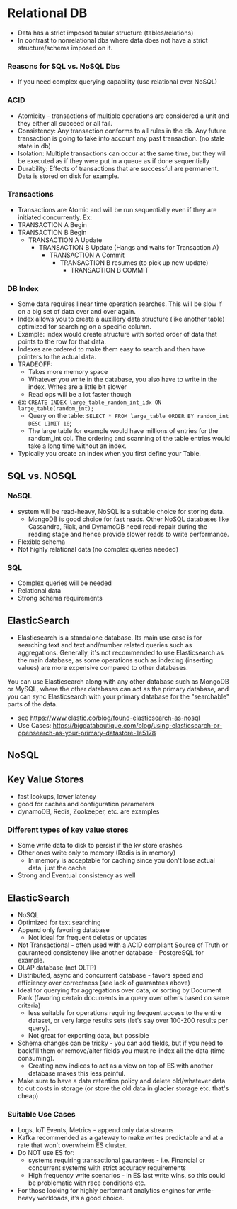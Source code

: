 # Relational DB

- Data has a strict imposed tabular structure (tables/relations)
- In contrast to nonrelational dbs where data does not have a strict structure/schema imposed on it.

### Reasons for SQL vs. NoSQL Dbs

- If you need complex querying capability (use relational over NoSQL)

### ACID

- Atomicity - transactions of multiple operations are considered a unit and they either all succeed or all fail.
- Consistency: Any transaction conforms to all rules in the db. Any future transaction is going to take into account any past transaction. (no stale state in db)
- Isolation: Multiple transactions can occur at the same time, but they will be executed as if they were put in a queue as if done sequentially
- Durability: Effects of transactions that are successful are permanent. Data is stored on disk for example.

### Transactions

- Transactions are Atomic and will be run sequentially even if they are initiated concurrently.
  Ex:
- TRANSACTION A Begin
- TRANSACTION B Begin
  - TRANSACTION A Update
    - TRANSACTION B Update (Hangs and waits for Transaction A)
      - TRANSACTION A Commit
        - TRANSACTION B resumes (to pick up new update)
          - TRANSACTION B COMMIT

### DB Index

- Some data requires linear time operation searches. This will be slow if on a big set of data over and over again.
- Index allows you to create a auxillery data structure (like another table) optimized for searching on a specific column.
- Example: index would create structure with sorted order of data that points to the row for that data.
- Indexes are ordered to make them easy to search and then have pointers to the actual data.
- TRADEOFF:
  - Takes more memory space
  - Whatever you write in the database, you also have to write in the index. Writes are a little bit slower
  - Read ops will be a lot faster though
- ex: `CREATE INDEX large_table_random_int_idx ON large_table(random_int);`
  - Query on the table: `SELECT * FROM large_table ORDER BY random_int DESC LIMIT 10`;
  - The large table for example would have millions of entries for the random_int col. The ordering and scanning of the table entries would take a long time without an index.
- Typically you create an index when you first define your Table.

## SQL vs. NOSQL

### NoSQL

- system will be read-heavy, NoSQL is a suitable choice for storing data.
  - MongoDB is good choice for fast reads. Other NoSQL databases like Cassandra, Riak, and DynamoDB need read-repair during the reading stage and hence provide slower reads to write performance.
- Flexible schema
- Not highly relational data (no complex queries needed)

### SQL

- Complex queries will be needed
- Relational data
- Strong schema requirements

## ElasticSearch

- Elasticsearch is a standalone database. Its main use case is for searching text and text and/number related queries such as aggregations. Generally, it's not recommended to use Elasticsearch as the main database, as some operations such as indexing (inserting values) are more expensive compared to other databases.

You can use Elasticsearch along with any other database such as MongoDB or MySQL, where the other databases can act as the primary database, and you can sync Elasticsearch with your primary database for the "searchable" parts of the data.

- see https://www.elastic.co/blog/found-elasticsearch-as-nosql
- Use Cases: https://bigdataboutique.com/blog/using-elasticsearch-or-opensearch-as-your-primary-datastore-1e5178

## NoSQL

## Key Value Stores

- fast lookups, lower latency
- good for caches and configuration parameters
- dynamoDB, Redis, Zookeeper, etc. are examples

### Different types of key value stores

- Some write data to disk to persist if the kv store crashes
- Other ones write only to memory (Redis is in memory)
  - In memory is acceptable for caching since you don't lose actual data, just the cache
- Strong and Eventual consistency as well

## ElasticSearch

- NoSQL
- Optimized for text searching
- Append only favoring database
  - Not ideal for frequent deletes or updates
- Not Transactional - often used with a ACID compliant Source of Truth or gauranteed consistency like another database - PostgreSQL for example.
- OLAP database (not OLTP)
- Distributed, async and concurrent database - favors speed and efficiency over correctness (see lack of guarantees above)
- Ideal for querying for aggregations over data, or sorting by Document Rank (favoring certain documents in a query over others based on same criteria)
  - less suitable for operations requiring frequent access to the entire dataset, or very large results sets (let's say over 100-200 results per query).
  - Not great for exporting data, but possible
- Schema changes can be tricky - you can add fields, but if you need to backfill them or remove/alter fields you must re-index all the data (time consuming).
  - Creating new indices to act as a view on top of ES with another database makes this less painful.
- Make sure to have a data retention policy and delete old/whatever data to cut costs in storage (or store the old data in glacier storage etc. that's cheap)

### Suitable Use Cases

- Logs, IoT Events, Metrics - append only data streams
- Kafka recommended as a gateway to make writes predictable and at a rate that won't overwhelm ES cluster.
- Do NOT use ES for:
  - systems requiring transactional gaurantees - i.e. Financial or concurrent systems with strict accuracy requirements
  - High frequency write scenarios - in ES last write wins, so this could be problematic with race conditions etc.
- For those looking for highly performant analytics engines for write-heavy workloads, it’s a good choice.
